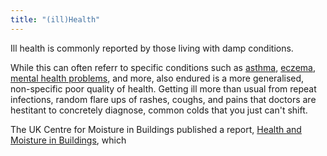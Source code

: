 ```yaml
---
title: "(ill)Health"
---
```


Ill health is commonly reported by those living with damp conditions. 

While this can often referr to specific conditions such as [asthma](cause-effect-affect/Asthma), [eczema](cause-effect-affect/eczema), [mental health problems](cause-effect-affect/mental-health), and more, also endured is a more generalised, non-specific poor quality of health. 
Getting ill more than usual from repeat infections, random flare ups of rashes, coughs, and pains that doctors are hestitant to concretely diagnose, common colds that you just can't shift. 

The UK Centre for Moisture in Buildings published a report, [Health and Moisture in Buildings](cause-effect-affect/health-and-moisture), which 